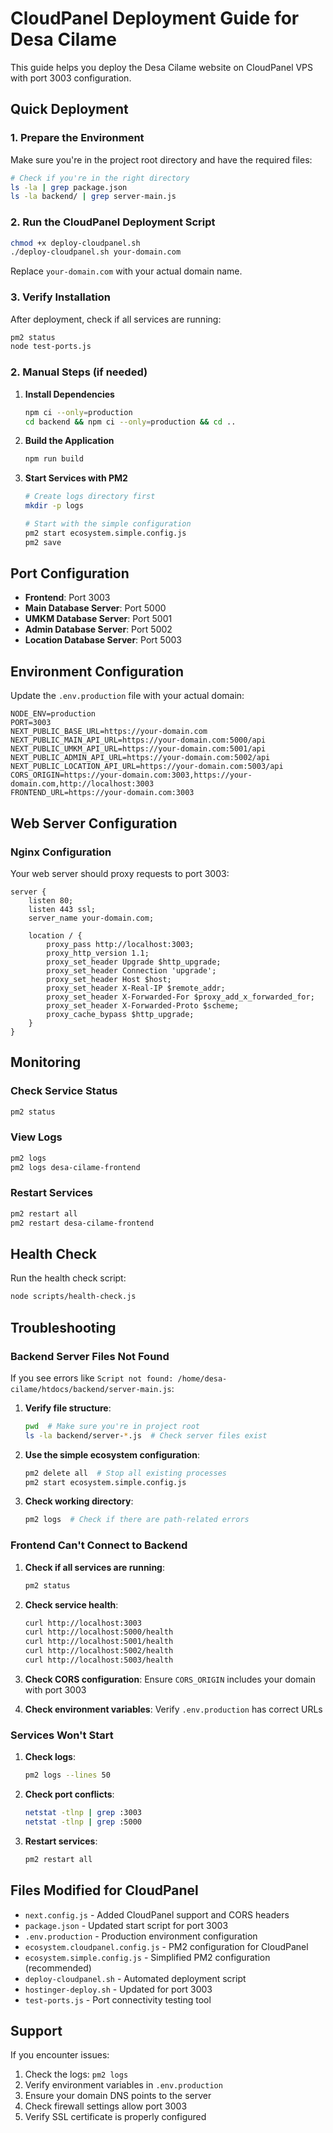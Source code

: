 # CloudPanel Deployment Guide for Desa Cilame

This guide helps you deploy the Desa Cilame website on CloudPanel VPS with port 3003 configuration.

## Quick Deployment

### 1. Prepare the Environment

Make sure you're in the project root directory and have the required files:
```bash
# Check if you're in the right directory
ls -la | grep package.json
ls -la backend/ | grep server-main.js
```

### 2. Run the CloudPanel Deployment Script

```bash
chmod +x deploy-cloudpanel.sh
./deploy-cloudpanel.sh your-domain.com
```

Replace `your-domain.com` with your actual domain name.

### 3. Verify Installation

After deployment, check if all services are running:
```bash
pm2 status
node test-ports.js
```

### 2. Manual Steps (if needed)

1. **Install Dependencies**
   ```bash
   npm ci --only=production
   cd backend && npm ci --only=production && cd ..
   ```

2. **Build the Application**
   ```bash
   npm run build
   ```

3. **Start Services with PM2**
   ```bash
   # Create logs directory first
   mkdir -p logs
   
   # Start with the simple configuration
   pm2 start ecosystem.simple.config.js
   pm2 save
   ```

## Port Configuration

- **Frontend**: Port 3003
- **Main Database Server**: Port 5000
- **UMKM Database Server**: Port 5001
- **Admin Database Server**: Port 5002
- **Location Database Server**: Port 5003

## Environment Configuration

Update the `.env.production` file with your actual domain:

```env
NODE_ENV=production
PORT=3003
NEXT_PUBLIC_BASE_URL=https://your-domain.com
NEXT_PUBLIC_MAIN_API_URL=https://your-domain.com:5000/api
NEXT_PUBLIC_UMKM_API_URL=https://your-domain.com:5001/api
NEXT_PUBLIC_ADMIN_API_URL=https://your-domain.com:5002/api
NEXT_PUBLIC_LOCATION_API_URL=https://your-domain.com:5003/api
CORS_ORIGIN=https://your-domain.com:3003,https://your-domain.com,http://localhost:3003
FRONTEND_URL=https://your-domain.com:3003
```

## Web Server Configuration

### Nginx Configuration

Your web server should proxy requests to port 3003:

```nginx
server {
    listen 80;
    listen 443 ssl;
    server_name your-domain.com;
    
    location / {
        proxy_pass http://localhost:3003;
        proxy_http_version 1.1;
        proxy_set_header Upgrade $http_upgrade;
        proxy_set_header Connection 'upgrade';
        proxy_set_header Host $host;
        proxy_set_header X-Real-IP $remote_addr;
        proxy_set_header X-Forwarded-For $proxy_add_x_forwarded_for;
        proxy_set_header X-Forwarded-Proto $scheme;
        proxy_cache_bypass $http_upgrade;
    }
}
```

## Monitoring

### Check Service Status
```bash
pm2 status
```

### View Logs
```bash
pm2 logs
pm2 logs desa-cilame-frontend
```

### Restart Services
```bash
pm2 restart all
pm2 restart desa-cilame-frontend
```

## Health Check

Run the health check script:
```bash
node scripts/health-check.js
```

## Troubleshooting

### Backend Server Files Not Found

If you see errors like `Script not found: /home/desa-cilame/htdocs/backend/server-main.js`:

1. **Verify file structure**:
   ```bash
   pwd  # Make sure you're in project root
   ls -la backend/server-*.js  # Check server files exist
   ```

2. **Use the simple ecosystem configuration**:
   ```bash
   pm2 delete all  # Stop all existing processes
   pm2 start ecosystem.simple.config.js
   ```

3. **Check working directory**:
   ```bash
   pm2 logs  # Check if there are path-related errors
   ```

### Frontend Can't Connect to Backend

1. **Check if all services are running**:
   ```bash
   pm2 status
   ```

2. **Check service health**:
   ```bash
   curl http://localhost:3003
   curl http://localhost:5000/health
   curl http://localhost:5001/health
   curl http://localhost:5002/health
   curl http://localhost:5003/health
   ```

3. **Check CORS configuration**: Ensure `CORS_ORIGIN` includes your domain with port 3003

4. **Check environment variables**: Verify `.env.production` has correct URLs

### Services Won't Start

1. **Check logs**:
   ```bash
   pm2 logs --lines 50
   ```

2. **Check port conflicts**:
   ```bash
   netstat -tlnp | grep :3003
   netstat -tlnp | grep :5000
   ```

3. **Restart services**:
   ```bash
   pm2 restart all
   ```

## Files Modified for CloudPanel

- `next.config.js` - Added CloudPanel support and CORS headers
- `package.json` - Updated start script for port 3003
- `.env.production` - Production environment configuration
- `ecosystem.cloudpanel.config.js` - PM2 configuration for CloudPanel
- `ecosystem.simple.config.js` - Simplified PM2 configuration (recommended)
- `deploy-cloudpanel.sh` - Automated deployment script
- `hostinger-deploy.sh` - Updated for port 3003
- `test-ports.js` - Port connectivity testing tool

## Support

If you encounter issues:

1. Check the logs: `pm2 logs`
2. Verify environment variables in `.env.production`
3. Ensure your domain DNS points to the server
4. Check firewall settings allow port 3003
5. Verify SSL certificate is properly configured